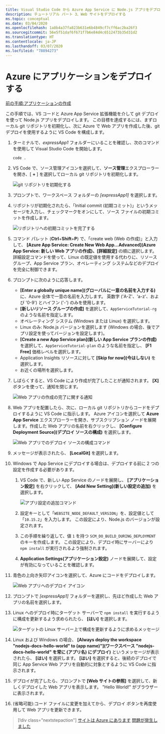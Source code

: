 ```yaml
---
title: Visual Studio Code から Azure App Service に Node.js アプリをデプロイする
description: チュートリアル パート 3、Web サイトをデプロイする
ms.topic: conceptual
ms.date: 03/04/2020
ms.openlocfilehash: 1a8b4a37fa823b631e6b4849cf7cff6ac2ba26f3
ms.sourcegitcommit: 56e5f51daf6f671f7b6e84d4c6512473b35d31d2
ms.translationtype: HT
ms.contentlocale: ja-JP
ms.lasthandoff: 03/07/2020
ms.locfileid: "78894273"
---
```

# <a name="deploy-the-app-to-azure"></a>Azure にアプリケーションをデプロイする

[前の手順:アプリケーションの作成](tutorial-vscode-azure-app-service-node-02.md)

この手順では、VS コードと Azure App Service 拡張機能を介して git デプロイを使って Node.js アプリをデプロイします。 この目標を達成するには、まずローカル git リポジトリを初期化し、次に Azure で Web アプリを作成した後、git デプロイを使用するように VS Code を構成します。

1. ターミナルで、*expressApp1* フォルダーにいることを確認し、次のコマンドを使用して Visual Studio Code を開始します。

    ```bash
    code .
    ```

1. VS Code で、ソース管理アイコンを選択して、**ソース管理**エクスプローラーを開き、[ **+** ] を選択してローカル git リポジトリを初期化します。

    ![git リポジトリを初期化する](media/deploy-azure/git-init.png)

1. プロンプトで、ワークスペース フォルダーの *[expressApp1]* を選択します。

1. リポジトリが初期化されたら、「Initial commit (初期コミット)」というメッセージを入力し、チェックマークをオンにして、ソース ファイルの初期コミットを作成します。

    ![リポジトリへの初期コミットを完了する](media/deploy-azure/initial-commit.png)

1. コマンド パレット (**Ctrl**+**Shift**+**P**) で、「create web (Web の作成)」と入力して、 **[Azure App Service: Create New Web App...Advanced]\(Azure App Service: 新しい Web アプリの作成\)、[詳細設定]** の順に選択します。 詳細設定コマンドを使って、Linux の既定値を使用する代わりに、リソース グループ、App Service プラン、オペレーティング システムなどのデプロイを完全に制御できます。

1. プロンプトに次のように応答します。

    - **[Enter a globally unique name]\(グローバルに一意の名前を入力する\)** に、Azure 全体で一意の名前を入力します。 英数字 ('A-Z'、'a-z'、および '0-9') とハイフン ('-') のみを使用します。
    - **[新しいリソース グループの作成]** を選択して、`AppServiceTutorial-rg` のような名前を指定します。
    - オペレーティング システム (Windows または Linux) を選択します。
    - Linux のみ: Node.js バージョンを選択します (Windows の場合、後でアプリ設定を使ってバージョンを設定します)。
    - **[Create a new App Service plan]\(新しい App Service プランの作成\)** を選択して、`AppServiceTutorial-plan` のような名前を指定し、 **[F1 Free]** 価格レベルを選択します。
    - Application Insights リソースに対して **[Skip for now]\(今はしない\)** を選択します。
    - お近くの場所を選択します。

1. しばらくすると、VS Code により作成が完了したことが通知されます。 **[X]** ボタンを使って、通知を閉じます。

    ![Web アプリの作成の完了に関する通知](media/deploy-azure/creation-complete.png)

1. Web アプリを配置したら、次に、ローカル git リポジトリからコードをデプロイするように VS Code に指示します。 Azure アイコンを選択して **Azure App Service** エクスプローラーを開き、サブスクリプション ノードを展開します。作成した Web アプリの名前を右クリックし、 **[Configure Deployment Source]\(デプロイ ソースの構成\)** を選択します。

    ![Web アプリでのデプロイ ソースの構成コマンド](media/deploy-azure/configure-deployment-source.png)

1. メッセージが表示されたら、 **[LocalGit]** を選択します。

1. Windows で App Service にデプロイする場合は、デプロイする前に 2 つの設定を作成する必要があります。

    1. VS Code で、新しい App Service のノードを展開し、 **[アプリケーション設定]** を右クリックして、 **[Add New Setting]\(新しい設定の追加\)** を選択します。

        ![アプリ設定の追加コマンド](media/deploy-azure/add-setting.png)

    1. 設定キーとして「`WEBSITE_NODE_DEFAULT_VERSION`」を、設定値として「`10.15.2`」を入力します。 この設定により、Node.js のバージョンが設定されます。
    1. この手順を繰り返して、値 `1` を持つ `SCM_DO_BUILD_DURING_DEPLOYMENT` のキーを作成します。 この設定により、デプロイ時にサーバーにより `npm install` が実行されるよう強制されます。
    1. **Application Settings\(アプリケーション設定\)** ノードを展開して、設定が有効になっていることを確認します。

1. 青色の上向き矢印アイコンを選択して、Azure にコードをデプロイします。

    ![Web アプリへのデプロイ アイコン](media/deploy-azure/deploy.png)

1. プロンプトで *[expressApp1]* フォルダーを選択し、先ほど作成した Web アプリの名前を選択します。

1. Linux へのデプロイ時にターゲット サーバーで `npm install` を実行するように構成を更新するよう求められたら、 **[はい]** を選択します。

    ![ターゲットの Linux サーバー上で構成を更新するように求めるメッセージ](media/deploy-azure/server-build.png)

1. Linux および Windows の場合、 **[Always deploy the workspace "nodejs-docs-hello-world" to (app name)"]\(ワークスペース "nodejs-docs-hello-world" を常に (アプリ名) にデプロイ\)** というメッセージが表示されたら、 **[はい]** を選択します。 **[はい]** を選択すると、後続のデプロイで同じ App Service Web アプリを自動的に対象とするように VS Code に指示されます。

1. デプロイが完了したら、プロンプトで **[Web サイトの参照]** を選択して、新しくデプロイした Web アプリを表示します。 "Hello World!" がブラウザーに表示されます。

1. (省略可能):コード ファイルに変更を加えてから、デプロイ ボタンを再度使用して Web アプリを更新できます。

> [!div class="nextstepaction"]
> [サイトは Azure にあります](tutorial-vscode-azure-app-service-node-04.md) [問題が発生しました](https://www.research.net/r/PWZWZ52?tutorial=node-deployment-azureappservice&step=deploy-app)
